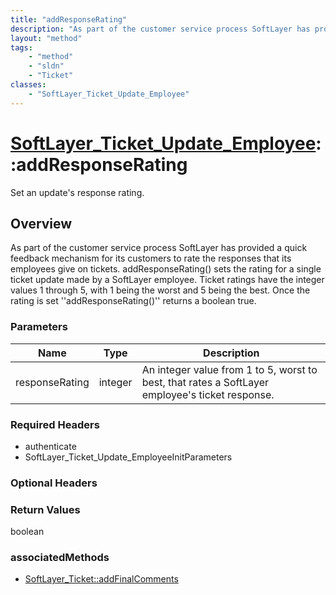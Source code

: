 ```yaml
---
title: "addResponseRating"
description: "As part of the customer service process SoftLayer has provided a quick feedback mechanism for its customers to rate the... "
layout: "method"
tags:
    - "method"
    - "sldn"
    - "Ticket"
classes:
    - "SoftLayer_Ticket_Update_Employee"
---
```

# [SoftLayer_Ticket_Update_Employee](/reference/services/SoftLayer_Ticket_Update_Employee)::addResponseRating

Set an update's response rating.


## Overview 
As part of the customer service process SoftLayer has provided a quick feedback mechanism for its customers to rate the responses that its employees give on tickets. addResponseRating() sets the rating for a single ticket update made by a SoftLayer employee. Ticket ratings have the integer values 1 through 5, with 1 being the worst and 5 being the best. Once the rating is set ''addResponseRating()'' returns a boolean true. 

### Parameters 
|Name | Type | Description |
| --- | --- | --- |
|responseRating| integer| An integer value from 1 to 5, worst to best, that rates a SoftLayer employee's ticket response.|


### Required Headers
* authenticate
* SoftLayer_Ticket_Update_EmployeeInitParameters

### Optional Headers

### Return Values
boolean


### associatedMethods

*  [SoftLayer_Ticket::addFinalComments](/reference/services/SoftLayer_Ticket/addFinalComments )

